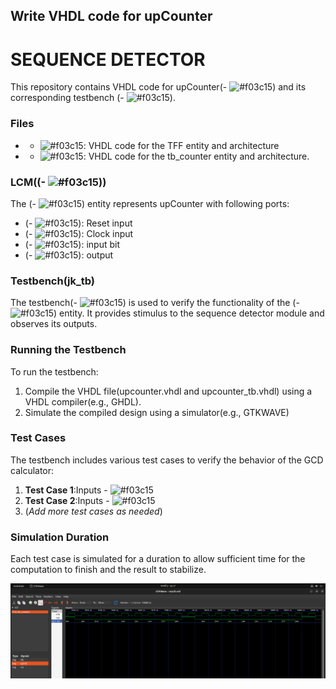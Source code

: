 ## Write VHDL code for upCounter

# **SEQUENCE DETECTOR**
This repository contains VHDL code for upCounter(- ![#f03c15](TFF)) and its corresponding testbench (- ![#f03c15](tb_counter)).

### Files
 - - ![#f03c15](upcounter.vhdl): VHDL code for the TFF entity and architecture
 - - ![#f03c15](upcounter_tb.vhdl): VHDL code for the tb_counter entity and architecture.

### LCM((- ![#f03c15](sequence)))
The (- ![#f03c15](TFF)) entity represents upCounter with following ports: 
 - (- ![#f03c15](RESET)): Reset input
 - (- ![#f03c15](CLK)): Clock input
 - (- ![#f03c15](T)):  input bit
 - (- ![#f03c15](Q)): output

### Testbench(jk_tb)
The testbench(- ![#f03c15](tb_counter)) is used to verify the functionality of the (- ![#f03c15](TFF)) entity. It provides stimulus to the sequence detector module and observes its outputs.

### Running the Testbench
To run the testbench: 

 1. Compile the VHDL file(upcounter.vhdl and upcounter_tb.vhdl) using a VHDL compiler(e.g., GHDL).
 2. Simulate the compiled design using a simulator(e.g., GTKWAVE)

### Test Cases
The testbench includes various test cases to verify the behavior of the GCD calculator: 
 1. **Test Case 1**:Inputs - ![#f03c15](RST='1')
 2. **Test Case 2**:Inputs - ![#f03c15](RST='0')
 3. (*Add more test cases as needed*)

### Simulation Duration
 Each test case is simulated for a duration to allow  sufficient time for the computation to finish and the result to stabilize.

 ![Simulation of sequence detector](/Up%20Counter/Image_upcounter.jpg)